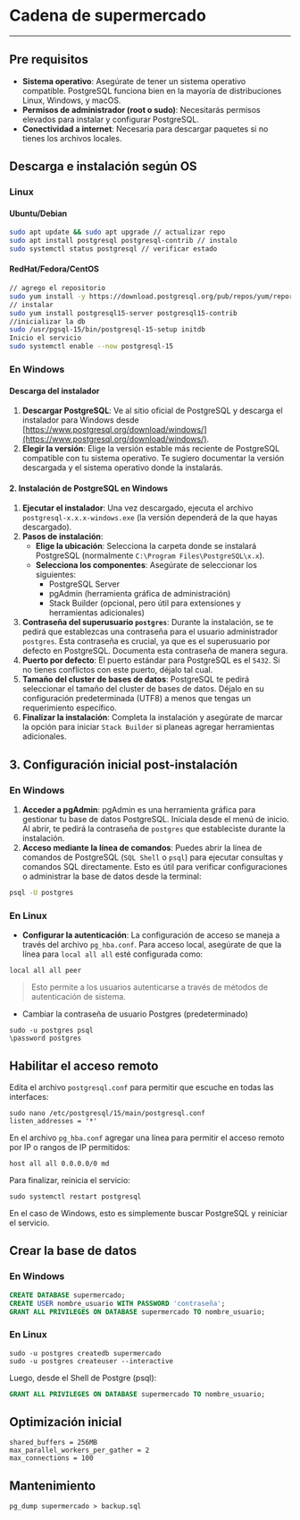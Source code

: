 # Cadena de supermercado
---
## Pre requisitos
- **Sistema operativo**: Asegúrate de tener un sistema operativo compatible. PostgreSQL funciona bien en la mayoría de distribuciones Linux, Windows, y macOS.
- **Permisos de administrador (root o sudo)**: Necesitarás permisos elevados para instalar y configurar PostgreSQL.
- **Conectividad a internet**: Necesaria para descargar paquetes si no tienes los archivos locales.

## Descarga e instalación según OS
### Linux
#### Ubuntu/Debian
```bash
sudo apt update && sudo apt upgrade // actualizar repo
sudo apt install postgresql postgresql-contrib // instalo
sudo systemctl status postgresql // verificar estado
```

#### RedHat/Fedora/CentOS
```bash
// agrego el repositorio
sudo yum install -y https://download.postgresql.org/pub/repos/yum/reporpms/EL-$(rpm -E %rhel)-x86_64/pgdg-redhat-repo-latest.noarch.rpm
// instalar
sudo yum install postgresql15-server postgresql15-contrib
//inicializar la db
sudo /usr/pgsql-15/bin/postgresql-15-setup initdb
Inicio el servicio
sudo systemctl enable --now postgresql-15
```

### En Windows
#### Descarga del instalador

1. **Descargar PostgreSQL**: Ve al sitio oficial de PostgreSQL y descarga el instalador para Windows desde [https://www.postgresql.org/download/windows/](https://www.postgresql.org/download/windows/).
2. **Elegir la versión**: Elige la versión estable más reciente de PostgreSQL compatible con tu sistema operativo. Te sugiero documentar la versión descargada y el sistema operativo donde la instalarás.
#### 2. Instalación de PostgreSQL en Windows

1. **Ejecutar el instalador**: Una vez descargado, ejecuta el archivo `postgresql-x.x.x-windows.exe` (la versión dependerá de la que hayas descargado).
2. **Pasos de instalación**: 
    - **Elige la ubicación**: Selecciona la carpeta donde se instalará PostgreSQL (normalmente `C:\Program Files\PostgreSQL\x.x`).
    - **Selecciona los componentes**: Asegúrate de seleccionar los siguientes:
        - PostgreSQL Server
        - pgAdmin (herramienta gráfica de administración)
        - Stack Builder (opcional, pero útil para extensiones y herramientas adicionales)
3. **Contraseña del superusuario `postgres`**: Durante la instalación, se te pedirá que establezcas una contraseña para el usuario administrador `postgres`. Esta contraseña es crucial, ya que es el superusuario por defecto en PostgreSQL. Documenta esta contraseña de manera segura.
4. **Puerto por defecto**: El puerto estándar para PostgreSQL es el `5432`. Si no tienes conflictos con este puerto, déjalo tal cual.
5. **Tamaño del cluster de bases de datos**: PostgreSQL te pedirá seleccionar el tamaño del cluster de bases de datos. Déjalo en su configuración predeterminada (UTF8) a menos que tengas un requerimiento específico.
6. **Finalizar la instalación**: Completa la instalación y asegúrate de marcar la opción para iniciar `Stack Builder` si planeas agregar herramientas adicionales.
## 3. Configuración inicial post-instalación
### En Windows
1. **Acceder a pgAdmin**: pgAdmin es una herramienta gráfica para gestionar tu base de datos PostgreSQL. Iníciala desde el menú de inicio. Al abrir, te pedirá la contraseña de `postgres` que estableciste durante la instalación.
2. **Acceso mediante la línea de comandos**: Puedes abrir la línea de comandos de PostgreSQL (`SQL Shell` o `psql`) para ejecutar consultas y comandos SQL directamente. Esto es útil para verificar configuraciones o administrar la base de datos desde la terminal:
```bash
psql -U postgres
```
### En Linux
- **Configurar la autenticación**: La configuración de acceso se maneja a través del archivo `pg_hba.conf`. Para acceso local, asegúrate de que la línea para `local all all` esté configurada como:
```shell
local all all peer
```
> Esto permite a los usuarios autenticarse a través de métodos de autenticación de sistema.

- Cambiar la contraseña de usuario Postgres (predeterminado)

```shell
sudo -u postgres psql
\password postgres
```
## Habilitar el acceso remoto

Edita el archivo `postgresql.conf` para permitir que escuche en todas las interfaces:
```shell
sudo nano /etc/postgresql/15/main/postgresql.conf
listen_addresses = '*'
```

En el archivo `pg_hba.conf` agregar una línea para permitir el acceso remoto por IP o rangos de IP permitidos:
```shell
host all all 0.0.0.0/0 md
```

Para finalizar, reinicia el servicio: 
```shell
sudo systemctl restart postgresql
```

En el caso de Windows, esto es simplemente buscar PostgreSQL y reiniciar el servicio.
## Crear la base de datos
### En Windows
```sql
CREATE DATABASE supermercado;
CREATE USER nombre_usuario WITH PASSWORD 'contraseña';
GRANT ALL PRIVILEGES ON DATABASE supermercado TO nombre_usuario;
```
### En Linux

```shell
sudo -u postgres createdb supermercado
sudo -u postgres createuser --interactive
```

Luego, desde el Shell de Postgre (psql):
```sql
GRANT ALL PRIVILEGES ON DATABASE supermercado TO nombre_usuario;
```
## Optimización inicial
```plain text
shared_buffers = 256MB
max_parallel_workers_per_gather = 2
max_connections = 100
```
## Mantenimiento
```shell
pg_dump supermercado > backup.sql
```

